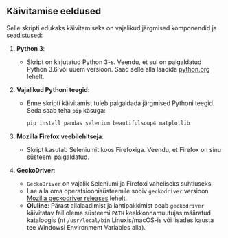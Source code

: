 ## Käivitamise eeldused

Selle skripti edukaks käivitamiseks on vajalikud järgmised komponendid ja seadistused:

1.  **Python 3**:
    *   Skript on kirjutatud Python 3-s. Veendu, et sul on paigaldatud Python 3.6 või uuem versioon. Saad selle alla laadida [python.org](https://www.python.org/) lehelt.

2.  **Vajalikud Pythoni teegid**:
    *   Enne skripti käivitamist tuleb paigaldada järgmised Pythoni teegid. Seda saab teha `pip` käsuga:
        ```bash
        pip install pandas selenium beautifulsoup4 matplotlib
        ```

3.  **Mozilla Firefox veebilehitseja**:
    *   Skript kasutab Seleniumit koos Firefoxiga. Veendu, et Firefox on sinu süsteemi paigaldatud.

4.  **GeckoDriver**:
    *   `GeckoDriver` on vajalik Seleniumi ja Firefoxi vaheliseks suhtluseks.
    *   Lae alla oma operatsioonisüsteemile sobiv `geckodriver` versioon [Mozilla geckodriver releases](https://github.com/mozilla/geckodriver/releases) lehelt.
    *   **Oluline**: Pärast allalaadimist ja lahtipakkimist peab `geckodriver` käivitatav fail olema süsteemi `PATH` keskkonnamuutujas määratud kataloogis (nt `/usr/local/bin` Linuxis/macOS-is või lisades kausta tee Windowsi Environment Variables alla).